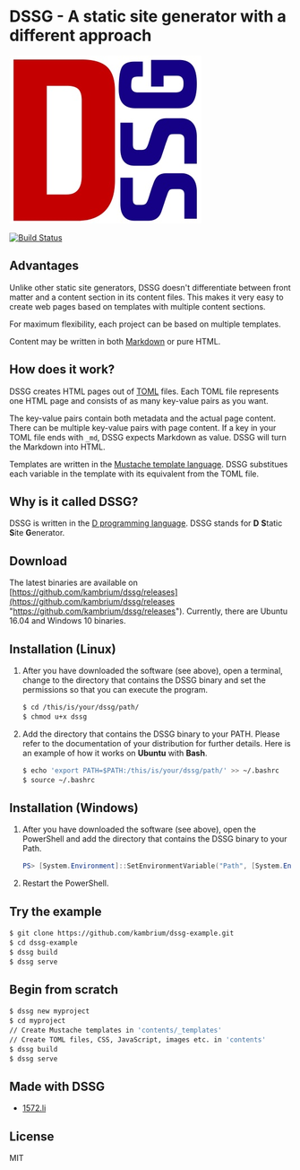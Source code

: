 DSSG - A static site generator with a different approach
========================================================

![DSSG logo](dssg-logo.jpg)

[![Build Status](https://travis-ci.org/kambrium/dssg.svg?branch=master)](https://travis-ci.org/kambrium/dssg)

Advantages
----------
Unlike other static site generators, DSSG doesn't differentiate between front matter and a content section in its content files. This makes it very easy to create web pages based on templates with multiple content sections.

For maximum flexibility, each project can be based on multiple templates.

Content may be written in both [Markdown](https://en.wikipedia.org/wiki/Markdown "Markdown") or pure HTML.

How does it work?
-----------------
DSSG creates HTML pages out of [TOML](https://github.com/toml-lang/toml "TOML") files. Each TOML file represents one HTML page and consists of as many key-value pairs as you want.

The key-value pairs contain both metadata and the actual page content. There can be multiple key-value pairs with page content. If a key in your TOML file ends with `_md`, DSSG expects Markdown as value. DSSG will turn the Markdown into HTML.

Templates are written in the [Mustache template language](https://mustache.github.io/ "Mustache template language"). DSSG substitues each variable in the template with its equivalent from the TOML file. 

Why is it called DSSG?
-----------------------
DSSG is written in the [D programming language](https://dlang.org/ "D programming language"). DSSG stands for **D** **S**tatic **S**ite **G**enerator.

Download
--------
The latest binaries are available on [https://github.com/kambrium/dssg/releases](https://github.com/kambrium/dssg/releases "https://github.com/kambrium/dssg/releases"). Currently, there are Ubuntu 16.04 and Windows 10 binaries.

Installation (Linux)
--------------------
1. After you have downloaded the software (see above), open a terminal, change to the directory that contains the DSSG binary and set the permissions so that you can execute the program.

    ```bash
    $ cd /this/is/your/dssg/path/
    $ chmod u+x dssg
    ```

2. Add the directory that contains the DSSG binary to your PATH. Please refer to the documentation of your distribution for further details. Here is an example of how it works on **Ubuntu** with **Bash**.

    ```bash
    $ echo 'export PATH=$PATH:/this/is/your/dssg/path/' >> ~/.bashrc
    $ source ~/.bashrc
    ```

Installation (Windows)
----------------------
1. After you have downloaded the software (see above), open the PowerShell and add the directory that contains the DSSG binary to your Path.

    ```powershell
    PS> [System.Environment]::SetEnvironmentVariable("Path", [System.Environment]::GetEnvironmentVariable("Path", [EnvironmentVariableTarget]::User) + ";C:\this\is\your\dssg\path", [EnvironmentVariableTarget]::User)
    ```

2. Restart the PowerShell.

Try the example
---------------

```bash
$ git clone https://github.com/kambrium/dssg-example.git
$ cd dssg-example
$ dssg build
$ dssg serve
```

Begin from scratch
------------------

```bash
$ dssg new myproject
$ cd myproject
// Create Mustache templates in 'contents/_templates'
// Create TOML files, CSS, JavaScript, images etc. in 'contents'
$ dssg build
$ dssg serve
```

Made with DSSG
--------------
- [1572.li](http://1572.li "http://1572.li")

License
-------
MIT